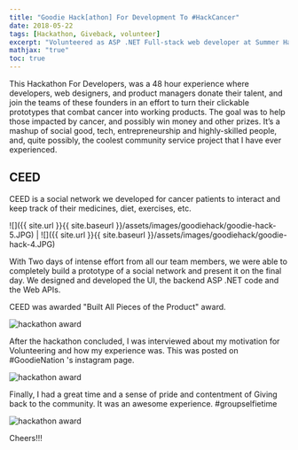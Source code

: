 ```yaml
---
title: "Goodie Hack[athon] For Development To #HackCancer"
date: 2018-05-22
tags: [Hackathon, Giveback, volunteer]
excerpt: "Volunteered as ASP .NET Full-stack web developer at Summer Hackathon by Goodie Nation to address the current health disparities, especially to help Cancer patients." 
mathjax: "true"
toc: true
---
```


This Hackathon For Developers, was a 48 hour experience where developers, web designers, and product managers donate their talent, and join the teams of these founders in an effort to turn their clickable prototypes that combat cancer into working products. The goal was to help those impacted by cancer, and possibly win money and other prizes. It’s a mashup of social good, tech, entrepreneurship and highly-skilled people, and, quite possibly, the coolest community service project that I have ever experienced.

## CEED

CEED is a social network we developed for cancer patients to interact and keep track of their medicines, diet, exercises, etc.

![]({{ site.url }}{{ site.baseurl }}/assets/images/goodiehack/goodie-hack-5.JPG)  |  ![]({{ site.url }}{{ site.baseurl }}/assets/images/goodiehack/goodie-hack-4.JPG)

With Two days of intense effort from all our team members, we were able to completely build a prototype of a social network and present it on the final day. We designed and developed the UI, the backend ASP .NET code and the Web APIs. 

CEED was awarded "Built All Pieces of the Product" award.

 <img src="{{ site.url }}{{ site.baseurl }}/assets/images/goodiehack/goodie-hack-2.JPG" alt="hackathon award"/>

After the hackathon concluded, I was interviewed about my motivation for Volunteering and how my experience was. This was posted on #GoodieNation 's instagram page.

 <img src="{{ site.url }}{{ site.baseurl }}/assets/images/goodiehack/goodie-hack-3.JPG" alt="hackathon award"/>

Finally, I had a great time and a sense of pride and contentment of Giving back to the community. It was an awesome experience. #groupselfietime

<img src="{{ site.url }}{{ site.baseurl }}/assets/images/goodiehack/goodie-hack-1.JPG" alt="hackathon award"/>

Cheers!!!


